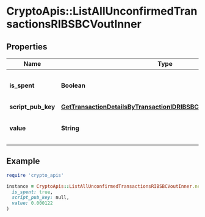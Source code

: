 # CryptoApis::ListAllUnconfirmedTransactionsRIBSBCVoutInner

## Properties

| Name | Type | Description | Notes |
| ---- | ---- | ----------- | ----- |
| **is_spent** | **Boolean** | Defines whether the output is spent or not. |  |
| **script_pub_key** | [**GetTransactionDetailsByTransactionIDRIBSBCVoutInnerScriptPubKey**](GetTransactionDetailsByTransactionIDRIBSBCVoutInnerScriptPubKey.md) |  |  |
| **value** | **String** | Represents the sent/received amount. |  |

## Example

```ruby
require 'crypto_apis'

instance = CryptoApis::ListAllUnconfirmedTransactionsRIBSBCVoutInner.new(
  is_spent: true,
  script_pub_key: null,
  value: 0.000122
)
```

